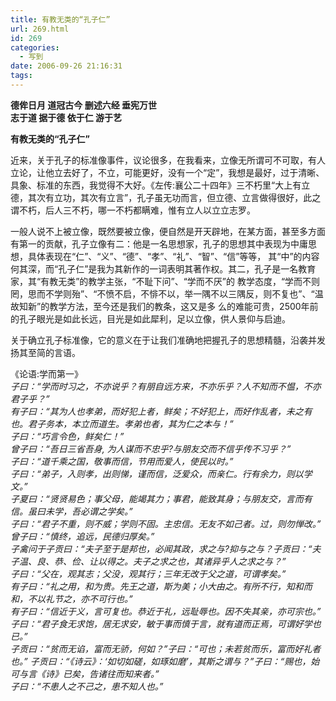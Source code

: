 ```yaml
---
title: 有教无类的“孔子仁”
url: 269.html
id: 269
categories:
  - 写到
date: 2006-09-26 21:16:31
tags:
---
```


**德侔日月 道冠古今 删述六经 垂宪万世  
志于道 据于德 依于仁 游于艺**

  
  

**有教无类的“孔子仁”**

  
近来，关于孔子的标准像事件，议论很多，在我看来，立像无所谓可不可取，有人立论，让他立去好了，不立，可能更好，没有一个“定”，我想是最好，过于清晰、 具象、标准的东西，我觉得不大好。《左传:襄公二十四年》三不朽里“大上有立德，其次有立功，其次有立言”，孔子虽无功而言，但立德、立言做得很好，此之 谓不朽，后人三不朽，哪一不朽都瞒难，惟有立人以立立志罗。  
  
一般人说不上被立像，既然要被立像，便自然是开天辟地，在某方面，甚至多方面 有第一的贡献，孔子立像有二：他是一名思想家，孔子的思想其中表现为中庸思想，具体表现在“仁”、“义”、“德”、“孝”、“礼”、“智”、“信”等等， 其“中”的内容何其深，而“孔子仁”是我为其新作的一词表明其著作权。其二，孔子是一名教育家，其“有教无类”的教学主张，“不耻下问”、“学而不厌”的 教学态度，“学而不则罔，思而不学则殆”、“不愤不启，不悱不以，举一隅不以三隅反，则不复也”、“温故知新”的教学方法，至今还是我们的教条，这又是多 么的难能可贵，2500年前的孔子眼光是如此长远，目光是如此犀利，足以立像，供人景仰与启迪。  
  
关于确立孔子标准像，它的意义在于让我们准确地把握孔子的思想精髓，沿袭并发扬其至简的言语。  
  
  
《论语:学而第一》  
_子曰：“学而时习之，不亦说乎？有朋自远方来，不亦乐乎？人不知而不愠，不亦君子乎？”  
有子曰：“其为人也孝弟，而好犯上者，鲜矣；不好犯上，而好作乱者，未之有也。君子务本，本立而道生。孝弟也者，其为仁之本与！”  
子曰：“巧言令色，鲜矣仁！”  
曾子曰：“吾日三省吾身, 为人谋而不忠乎?与朋友交而不信乎传不习乎？”  
子曰：“道千乘之国，敬事而信，节用而爱人，使民以时。”  
子曰：“弟子，入则孝，出则悌，谨而信，泛爱众，而亲仁。行有余力，则以学文。”  
子夏曰：“贤贤易色；事父母，能竭其力；事君，能致其身；与朋友交，言而有信。虽曰未学，吾必谓之学矣。”  
子曰：“君子不重，则不威；学则不固。主忠信。无友不如己者。过，则勿惮改。”  
曾子曰：“慎终，追远，民德归厚矣。”  
子禽问于子贡曰：“夫子至于是邦也，必闻其政，求之与?抑与之与？子贡曰：“夫子温、良、恭、俭、让以得之。夫子之求之也，其诸异乎人之求之与？”  
子曰：“父在，观其志；父没，观其行；三年无改于父之道，可谓孝矣。”  
有子曰：“礼之用，和为贵。先王之道，斯为美；小大由之。有所不行，知和而和，不以礼节之，亦不可行也。”  
有子曰：“信近于义，言可复也。恭近于礼，远耻辱也。因不失其亲，亦可宗也。”  
子曰：“君子食无求饱，居无求安，敏于事而慎于言，就有道而正焉，可谓好学也已。”  
子贡曰：“贫而无谄，富而无骄，何如？”子曰：“可也；未若贫而乐，富而好礼者也。” 子贡曰：“《诗云》：‘如切如磋，如琢如磨’，其斯之谓与？”子曰：“赐也，始可与言《诗》已矣，告诸往而知来者。”  
子曰：“不患人之不己之，患不知人也。”_